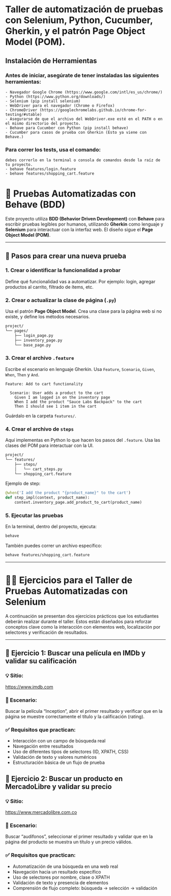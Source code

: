 # Taller de automatización de pruebas con Selenium, Python, Cucumber, Gherkin, y el patrón Page Object Model (POM).

## Instalación de Herramientas

### Antes de iniciar, asegúrate de tener instaladas las siguientes herramientas:
    - Navegador Google Chrome (https://www.google.com/intl/es_us/chrome/)
	- Python (https://www.python.org/downloads/) 
	- Selenium (pip install selenium)
	- WebDriver para el navegador (Chrome o Firefox)
	- ChromeDriver (https://googlechromelabs.github.io/chrome-for-testing/#stable)
	- Asegurarse de que el archivo del WebDriver.exe esté en el PATH o en el mismo directorio del proyecto.
	- Behave para Cucumber con Python (pip install behave)
	- Cucumber para casos de prueba con Gherkin (Esto ya viene con Behave.)

### Para correr los tests, usa el comando:
	debes correrlo en la terminal o consola de comandos desde la raíz de tu proyecto.
	- behave features/login.feature 
	- behave features/shopping_cart.feature 

# 🧪 Pruebas Automatizadas con Behave (BDD)

Este proyecto utiliza **BDD (Behavior Driven Development)** con **Behave** para escribir pruebas legibles por humanos, utilizando **Gherkin** como lenguaje y **Selenium** para interactuar con la interfaz web. El diseño sigue el **Page Object Model (POM)**.

---

## 🚀 Pasos para crear una nueva prueba

### 1. Crear o identificar la funcionalidad a probar
Define qué funcionalidad vas a automatizar. Por ejemplo: login, agregar productos al carrito, filtrado de ítems, etc.

### 2. Crear o actualizar la clase de página (`.py`)
Usa el patrón **Page Object Model**. Crea una clase para la página web si no existe, y define los métodos necesarios.

```bash
project/
└── pages/
    ├── login_page.py
    ├── inventory_page.py
    └── base_page.py
```

### 3. Crear el archivo `.feature`
Escribe el escenario en lenguaje Gherkin. Usa `Feature`, `Scenario`, `Given`, `When`, `Then` y `And`.

```gherkin
Feature: Add to cart functionality

  Scenario: User adds a product to the cart
    Given I am logged in on the inventory page
    When I add the product "Sauce Labs Backpack" to the cart
    Then I should see 1 item in the cart
```

Guárdalo en la carpeta `features/`.

### 4. Crear el archivo de `steps`
Aquí implementas en Python lo que hacen los pasos del `.feature`. Usa las clases del POM para interactuar con la UI.

```bash
project/
└── features/
    ├── steps/
    │   └── cart_steps.py
    └── shopping_cart.feature
```

Ejemplo de step:

```python
@when('I add the product "{product_name}" to the cart')
def step_impl(context, product_name):
    context.inventory_page.add_product_to_cart(product_name)
```

### 5. Ejecutar las pruebas

En la terminal, dentro del proyecto, ejecuta:

```bash
behave
```

También puedes correr un archivo específico:

```bash
behave features/shopping_cart.feature
```

---

# 🧑‍🏫 Ejercicios para el Taller de Pruebas Automatizadas con Selenium

A continuación se presentan dos ejercicios prácticos que los estudiantes deberán realizar durante el taller. Estos están diseñados para reforzar conceptos clave como la interacción con elementos web, localización por selectores y verificación de resultados.

---
## 🧪 Ejercicio 1: Buscar una película en IMDb y validar su calificación
### 💡 Sitio:
https://www.imdb.com

### 🎯 Escenario:
Buscar la película “Inception”, abrir el primer resultado y verificar que en la página se muestre correctamente el título y la calificación (rating).

### ✅ Requisitos que practican:
- Interacción con un campo de búsqueda real
- Navegación entre resultados
- Uso de diferentes tipos de selectores (ID, XPATH, CSS)
- Validación de texto y valores numéricos
- Estructuración básica de un flujo de prueba

## 🧪 Ejercicio 2: Buscar un producto en MercadoLibre y validar su precio
### 💡 Sitio:
https://www.mercadolibre.com.co

### 🎯 Escenario:
Buscar “audífonos”, seleccionar el primer resultado y validar que en la página del producto se muestra un título y un precio válidos.

### ✅ Requisitos que practican:
- Automatización de una búsqueda en una web real
- Navegación hacia un resultado específico
- Uso de selectores por nombre, clase o XPATH
- Validación de texto y presencia de elementos
- Comprensión de flujo completo: búsqueda → selección → validación